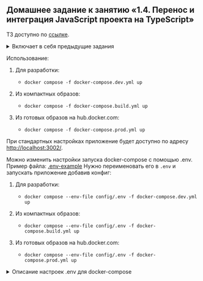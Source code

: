 ## Домашнее задание к занятию «1.4. Перенос и интеграция JavaScript проекта на TypeScript»

ТЗ доступно по [ссылке](https://github.com/netology-code/ndtnf-homeworks/tree/master/004-Migrate%20to%20Typescript).

<details>
<summary>Включает в себя предыдущие задания</summary>

<details>
<summary>1. NDSE - Настройка окружения Node.js и библиотека Express.js</summary>

###### Блок 2: Библиотека Express.js
<details>
<summary>Домашнее задание к занятию «2.1. Express»</summary>

ТЗ доступно по [ссылке](https://github.com/netology-code/ndse-homeworks/tree/master/006-express).
</details>

<details>
<summary>Домашнее задание к занятию «2.2. Middleware. Паттерн "цепочка обязанностей"»</summary>

ТЗ доступно по [ссылке](https://github.com/netology-code/ndse-homeworks/tree/master/007-middleware).
</details>

<details>
<summary>Домашнее задание к занятию «2.3. EJS. Шаблонизаторы»</summary>

ТЗ доступно по [ссылке](https://github.com/netology-code/ndse-homeworks/tree/master/008-ejs).
</details>

<details>
<summary>Домашнее задание к занятию «2.5. Docker: контейнеризация приложения»</summary>

ТЗ доступно по [ссылке](https://github.com/netology-code/ndse-homeworks/tree/master/009-docker-2).
</details>

<details>
<summary>Домашнее задание к занятию «2.7. Подключение MongoDB в Node.js приложение»</summary>

ТЗ доступно по [ссылке](https://github.com/netology-code/ndse-homeworks/tree/master/011-mongo).
</details>

<details>
<summary>Домашнее задание к занятию «2.8 Аутентификация. Passport.js»</summary>

ТЗ доступно по [ссылке](https://github.com/netology-code/ndse-homeworks/tree/master/012-auth).
</details>

<details>
<summary>Домашнее задание к занятию «2.9. Realtime-взаимодействие с сервером, протокол websocket»</summary>

ТЗ доступно по [ссылке](https://github.com/netology-code/ndse-homeworks/tree/master/013-websocket).
</details>

</details>

<details>
<summary>2. NDTNF - TypeScript, Nest.js, Yandex Cloud</summary>

###### Блок 1: TypeScript

<details>
<summary>Домашнее задание к занятию «1.2 Система типов TypeScript. ООП. SOLID»</summary>

ТЗ доступно по [ссылке](https://github.com/netology-code/ndtnf-homeworks/blob/master/002-TypeScript).
</details>

<details>
<summary>Домашнее задание к занятию «1.3. IoС и DI. Библиотека reflect-metadata»</summary>

ТЗ доступно по [ссылке](https://github.com/netology-code/ndtnf-homeworks/blob/master/003-Ioc).

Ссылки на файлы для быстрого перехода:
* [container](library/app/src/infrastructure/container.ts)
* [BooksRepository](library/app/src/modules/books/BooksRepository.ts)
* [BooksService](library/app/src/modules/books/BooksService.ts)
* [MongoBooksRepository](library/app/src/infrastructure/MongoBooksRepository.ts)

</details>

</details>

</details>

Использование:
1. Для разработки:
   * `docker compose -f docker-compose.dev.yml up`

2. Из компактных образов:
   * `docker compose -f docker-compose.build.yml up`

3. Из готовых образов на hub.docker.com:
   * `docker compose -f docker-compose.prod.yml up`

При стандартных настройках приложение будет доступно по адресу [http://localhost:3002/](http://localhost:3002/).

Можно изменить настройки запуска docker-compose с помощью .env. Пример файла: [.env-example](config/.env.example)
Нужно переименовать его в `.env` и запускать приложение добавив конфиг:

1. Для разработки:
   * `docker compose --env-file config/.env -f docker-compose.dev.yml up`

2. Из компактных образов:
   * `docker compose --env-file config/.env -f docker-compose.build.yml up`

3. Из готовых образов на hub.docker.com:
   * `docker compose --env-file config/.env -f docker-compose.prod.yml up`

<details>
<summary>Описание настроек .env для docker-compose</summary>

* `DB_NAME` - название БД
* `DB_USERNAME` - имя пользователя
* `DB_PASSWORD` - имя пользователя

Важно! Вышеуказанные настройки корректно проинициализируются в MongoDB только при первом запуске.
Если в дальнейшем их изменить, то эффекта не будет. Для применения нужно будет очистить папку `db` и после этого запускать `docker-compose`

* `COOKIE_SECRET` - параметр для express session
* `LIBRARY_SERVICE_PORT` - порт, по которому будет доступно приложение библиотека на локальном компьютере
* `COUNTER_SERVICE_PORT` - порт, по которому будет доступно приложение счетчик на локальном компьютере
* `MONGODB_PORT` - внешний порт для подключения к MongoDb
* `MONGO_EXPRESS_PORT` - внешний порт, по которому будет доступна админка MONGO EXPRESS
</details>
